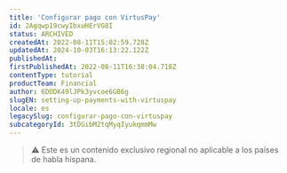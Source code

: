 ```yaml
---
title: 'Configurar pago con VirtusPay'
id: 2Agqwp19cwyIbxuHErVG8I
status: ARCHIVED
createdAt: 2022-08-11T15:02:59.728Z
updatedAt: 2024-10-03T16:13:22.122Z
publishedAt: 
firstPublishedAt: 2022-08-11T16:38:04.718Z
contentType: tutorial
productTeam: Financial
author: 6DODK49lJPk3yvcoe6GB6g
slugEN: setting-up-payments-with-virtuspay
locale: es
legacySlug: configurar-pago-con-virtuspay
subcategoryId: 3tDGibM2tqMyqIyukqmmMw
---
```


>⚠️ Este es un contenido exclusivo regional no aplicable a los países de habla hispana.
